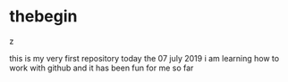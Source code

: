 # thebegin
z

this is my very first repository
today the 07 july 2019 i am learning how to work with github
and it has been fun for me so far


